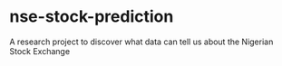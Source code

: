 # nse-stock-prediction
A research project to discover what data can tell us about the Nigerian Stock Exchange
